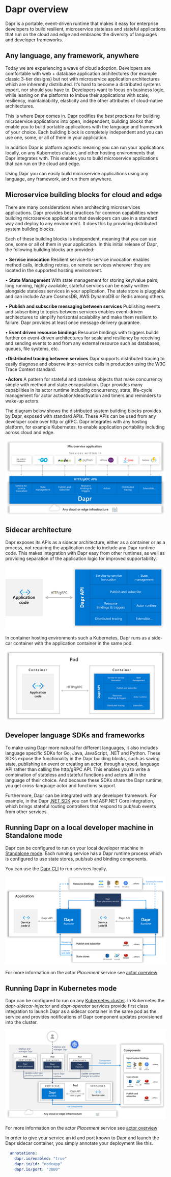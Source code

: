 
# Dapr overview

Dapr is a portable, event-driven runtime that makes it easy for enterprise developers to build resilient, microservice stateless and stateful applications that run on the cloud and edge and embraces the diversity of languages and developer frameworks.

## Any language, any framework, anywhere

Today we are experiencing a wave of cloud adoption. Developers are comfortable with web + database application architectures (for example classic 3-tier designs) but not with microservice application architectures which are inherently distributed. It’s hard to become a distributed systems expert, nor should you have to. Developers want to focus on business logic, while leaning on the platforms to imbue their applications with scale, resiliency, maintainability, elasticity and the other attributes of cloud-native architectures.

This is where Dapr comes in. Dapr codifies the *best practices* for building microservice applications into open, independent, building blocks that enable you to build portable applications with the language and framework of your choice. Each building block is completely independent and you can use one, some, or all of them in your application.

In addition Dapr is platform agnostic meaning you can run your applications locally, on any Kubernetes cluster, and other hosting environments that Dapr integrates with. This enables you to build microservice applications that can run on the cloud and edge.

Using Dapr you can easily build microservice applications using any language, any framework, and run them anywhere.

## Microservice building blocks for cloud and edge

There are many considerations when architecting microservices applications. Dapr provides best practices for common capabilities when building microservice applications that developers can use in a standard way and deploy to any environment. It does this by providing distributed system building blocks.

Each of these building blocks is independent, meaning that you can use one, some or all of them in your application. In this initial release of Dapr, the following building blocks are provided:

• **Service invocation** Resilient service-to-service invocation enables method calls, including retries, on remote services wherever they are located in the supported hosting environment.

• **State Management** With state management for storing key/value pairs, long running, highly available, stateful services can be easily written alongside stateless services in your application. The state store is pluggable and can include Azure CosmosDB, AWS DynamoDB or Redis among others.

• **Publish and subscribe messaging between services** Publishing events and subscribing to topics between services enables event-driven architectures to simplify horizontal scalability and make them resilient to failure. Dapr provides at least once message delivery guarantee.

• **Event driven resource bindings** Resource bindings with triggers builds further on event-driven architectures for scale and resiliency by receiving and sending events to and from any external resource such as databases, queues, file systems, etc.

•**Distributed tracing between services** Dapr supports distributed tracing to easily diagnose and observe inter-service calls in production using the W3C Trace Context standard.

•**Actors** A pattern for stateful and stateless objects that make concurrency simple with method and state encapsulation. Dapr provides many capabilities in its actor runtime including concurrency, state, life-cycle management for actor activation/deactivation and timers and reminders to wake-up actors.

The diagram below shows the distributed system building blocks provides by Dapr, exposed with standard APIs. These APIs can be used from any developer code over http or gRPC. Dapr integrates with any hosting platform, for example Kubernetes, to enable application portability including across cloud and edge.

![Dapr overview](images/overview.png)

## Sidecar architecture

Dapr exposes its APIs as a sidecar architecture, either as a container or as a process, not requiring the application code to include any Dapr runtime code. This makes integration with Dapr easy from other runtimes, as well as providing separation of the application logic for improved supportability.

![Dapr overview](images/overview-sidecar.png)

In container hosting environments such a Kubernetes, Dapr runs as a side-car container with the application container in the same pod.

![Dapr overview](images/overview-sidecar-kubernetes.png)

## Developer language SDKs and frameworks

To make using Dapr more natural for different languages, it also includes language specific SDKs for Go, Java, JavaScript, .NET and Python. These SDKs expose the functionality in the Dapr building blocks, such as saving state, publishing an event or creating an actor, through a typed, language API rather than calling the http/gRPC API. This enables you to write a combination of stateless and stateful functions and actors all in the language of their choice. And because these SDKs share the Dapr runtime, you get cross-language actor and functions support.

Furthermore, Dapr can be integrated with any developer framework. For example, in the Dapr [.NET SDK](https://github.com/dapr/dotnet-sdk) you can find ASP.NET Core integration, which brings stateful routing controllers that respond to pub/sub events from other services.

## Running Dapr on a local developer machine in Standalone mode

Dapr can be configured to run on your local developer machine in [Standalone mode](./getting-started). Each running service has a Dapr runtime process which is configured to use state stores, pub/sub and binding components.  

You can use the [Dapr CLI](https://github.com/dapr/cli) to run services locally.

![Dapr overview](images/overview_standalone.png)

For more information on the actor *Placement* service see [actor overview](/concepts/actor/actor_overview.md#distribution-and-failover)

## Running Dapr in Kubernetes mode

Dapr can be configured to run on any [Kubernetes cluster](https://github.com/dapr/samples/tree/master/2.hello-kubernetes). In Kubernetes the *dapr-sidecar-injector* and *dapr-operator* services provide first class integration to launch Dapr as a sidecar container in the same pod as the service and provides notifications of Dapr component updates provisioned into the cluster.

![Dapr overview](images/overview_kubernetes.png)

For more information on the actor *Placement* service see [actor overview](/concepts/actor/actor_overview.md#distribution-and-failover)

In order to give your service an id and port known to Dapr and launch the Dapr sidecar container, you simply annotate your deployment like this.

```yml
  annotations:
    dapr.io/enabled: "true"
    dapr.io/id: "nodeapp"
    dapr.io/port: "3000"
```
